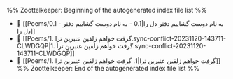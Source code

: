 %% Zoottelkeeper: Beginning of the autogenerated index file list  %%
- 📄 [[Poems/0.1 - به نام دوست گشاییم دفتر دل را|0.1 - به نام دوست گشاییم دفتر دل را]]
- 📄 [[Poems/1. گرفت خواهم زلفین عنبرین ترا.sync-conflict-20231120-143711-CLWDGQP|1. گرفت خواهم زلفین عنبرین ترا.sync-conflict-20231120-143711-CLWDGQP]]
- 📄 [[Poems/1. گرفت خواهم زلفین عنبرین ترا|1. گرفت خواهم زلفین عنبرین ترا]]
%% Zoottelkeeper: End of the autogenerated index file list  %%
